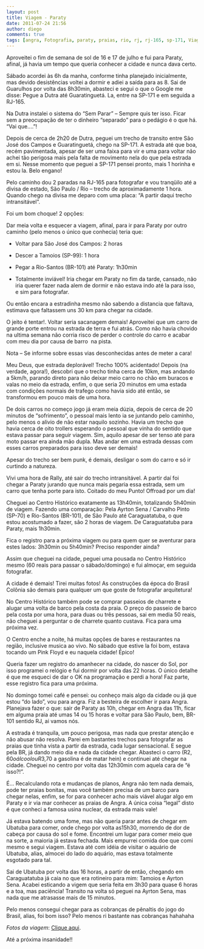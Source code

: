 ```yaml
---
layout: post
title: Viagem - Paraty
date: 2011-07-24 21:56
author: diego
comments: true
tags: [angra, Fotografia, paraty, praias, rio, rj, rj-165, sp-171, Viagens]
---
```

Aproveitei o fim de semana de sol de 16 e 17 de julho e fui para Paraty, afinal, já havia um tempo que queria conhecer a cidade e nunca dava certo.

Sábado acordei às 6h da manha, conforme tinha planejado inicialmente, mas devido desistências voltei a dormir e adiei a saída para as 8. Sai de Guarulhos por volta das 8h30min, abasteci e segui o que o Google me disse: Pegue a Dutra até Guaratinguetá. La, entre na SP-171 e em seguida a RJ-165.

Na Dutra instalei o sistema do “Sem Parar” – Sempre quis ter isso. Ficar sem a preocupação de ter o dinheiro “separado” para o pedágio é o que há. “Vai que....”!

Depois de cerca de 2h20 de Dutra, peguei um trecho de transito entre São José dos Campos e Guaratinguetá, chego na SP-171. A estrada até que boa, recém pavimentada, apesar de ser uma faixa para vir e uma para voltar não achei tão perigosa mais pela falta de movimento nela do que pela estrada em si. Nesse momento que peguei a SP-171 pensei pronto, mais 1 horinha e estou la. Belo engano!

Pelo caminho dou 2 paradas na RJ-165 para fotografar e vou tranqüilo até a divisa de estado, São Paulo / Rio – trecho de aproximadamente 1 hora. Quando chego na divisa me deparo com uma placa: “A partir daqui trecho intransitável”.

Foi um bom choque! 2 opções:

Dar meia volta e esquecer a viagem, afinal, para ir para Paraty por outro caminho (pelo menos o único que conhecia) teria que:

- Voltar para São José dos Campos: 2 horas

- Descer a Tamoios (SP-99): 1 hora

- Pegar a Rio-Santos (BR-101) até Paraty: 1h30min

- Totalmente inviável! Iria chegar em Paraty no fim da tarde, cansado, não iria querer fazer nada alem de dormir e não estava indo até la para isso, e sim para fotografar.

Ou então encara a estradinha mesmo não sabendo a distancia que faltava, estimava que faltassem uns 30 km para chegar na cidade.

O jeito é tentar!. Voltar seria sacanagem demais! Aproveitei que um carro de grande porte entrou na estrada de terra e fui atrás. Como não havia chovido na ultima semana não corria risco de perder o controle do carro e acabar com meu dia por causa de barro  na pista.

Nota – Se informe sobre essas vias desconhecidas antes de meter a cara!

Meu Deus, que estrada deplorável! Trecho 100% acidentado! Depois (na verdade, agora!), descobri que o trecho tinha cerca de 10km, mas andando a 5km/h, parando direto para não deixar meio carro no chão em buracos e valas no meio da estrada, enfim, o que seria 20 minutos em uma estada com condições normais de trafego como havia sido até então, se transformou em pouco mais de uma hora.

De dois carros no começo jogo já eram meia dúzia, depois de cerca de 20 minutos de “sofrimento”, o pessoal mais lento ia se juntando pelo caminho, pelo menos o alivio de não estar naquilo sozinho. Havia um trecho que havia cerca de oito trollers esperando o pessoal que vinha do sentido que estava passar para seguir viagem. Sim, aquilo apesar de ser tenso até para moto passar era ainda mão dupla. Mas andar em uma estrada dessas com esses carros preparados para isso deve ser demais!

Apesar do trecho ser bem punk, é demais, desligar o som do carro e só ir curtindo a natureza.

Vivi uma hora de Rally, até sair do trecho intransitável. A partir daí foi chegar a Paraty jurando que nunca mais pegaria essa estrada, sem um carro que tenha porte para isto. Coitado do meu Punto! Offroad por um dia!

Cheguei ao Centro Histórico exatamente as 13h40min, totalizando 5h40min de viagem. Fazendo uma comparação: Pela Ayrton Sena / Carvalho Pinto (SP-70) e Rio-Santos (BR-101), de São Paulo até Caraguatatuba, o que estou acostumado a fazer, são 2 horas de viagem. De Caraguatatuba para Paraty, mais 1h30min.

Fica o registro para a próxima viagem ou para quem quer se aventurar para estes lados: 3h30min ou 5h40min? Preciso responder ainda?

Assim que cheguei na cidade, peguei uma pousada no Centro Histórico mesmo (60 reais para passar o sábado/domingo) e fui almoçar, em seguida fotografar.

A cidade é demais! Tirei muitas fotos! As construções da época do Brasil Colônia são demais para qualquer um que goste de fotografar arquitetura!

No Centro Histórico também pode se comprar passeios de charrete e alugar uma volta de barco pela costa da praia. O preço do passeio de barco pela costa por uma hora, para duas ou três pessoas, sai em media 50 reais, não cheguei a perguntar o de charrete quanto custava. Fica para uma próxima vez.

O Centro enche a noite, há muitas opções de bares e restaurantes na região, inclusive musica ao vivo. No sábado que estive la foi bom, estava tocando um Pink Floyd e eu naquela cidade! Épico!

Queria fazer um registro do amanhecer na cidade, do nascer do Sol, por isso programei o relógio e fui dormir por volta das 22 horas. O único detalhe é que me esqueci de dar o OK na programação e perdi a hora! Faz parte, esse registro fica para uma próxima.

No domingo tomei café e pensei: ou conheço mais algo da cidade ou já que estou “do lado”, vou para angra. Fiz a besteira de escolher ir para Angra. Planejava fazer o que: sair de Paraty as 10h, chegar em Angra das 11h, ficar em alguma praia até umas 14 ou 15 horas e voltar para São Paulo, bem, BR-101 sentido RJ, ai vamos nós.

A estrada é tranquila, um pouco perigosa, mas nada que prestar atenção e não abusar não resolva. Parei em bastantes trechos para fotografar as praias que tinha vista a partir da estrada, cada lugar sensacional. E segue pela BR, já dando meio dia e nada da cidade chegar. Abasteci o carro (R$2,60 o álcool ou R$3,70 a gasolina é de matar hein) e continuei até chegar na cidade. Cheguei no centro por volta das 12h30min com aquela cara de “é isso?!”.

É... Recalculando rota e mudanças de planos, Angra não tem nada demais, pode ter praias bonitas, mas você também precisa de um barco para chegar nelas, enfim, se for para conhecer acho mais viável alugar algo em Paraty e ir via mar conhecer as praias de Angra. A única coisa “legal” disto é que conheci a famosa usina nuclear, da estrada mais vale!

Já estava batendo uma fome, mas não queria parar antes de chegar em Ubatuba para comer, onde chego por volta as15h30, morrendo de dor de cabeça por causa do sol e fome. Encontrei um lugar para comer meio que na sorte, a maioria já estava fechada. Mais empurrei comida doe que comi mesmo e segui viagem. Estava até com idéia de visitar o aquário de Ubatuba, alias, almocei do lado do aquário, mas estava totalmente esgotado para tal.

Sai de Ubatuba por volta das 16 horas, a partir de então, chegando em Caraguatatuba já caia no que era rotineiro para mim: Tamoios e Ayrton Sena. Acabei esticando a vigem que seria feita em 3h30 para quase 6 horas e a toa, mas paciência! Transito na volta só peguei na Ayrton Sena, mas nada que me atrasasse mais de 15 minutos.

Pelo menos consegui chegar para as cobranças de pênaltis do jogo do Brasil, alias, foi bom isso? Pelo menos ri bastante nas cobranças hahahaha

*Fotos da viagem*: <a href="https://picasaweb.google.com/dronan/Paraty?authkey=Gv1sRgCIPO3caAvoWTsAE">Clique aqui</a>.

Até a próxima insanidade!!